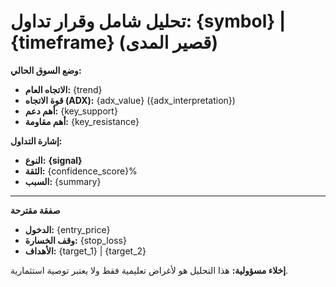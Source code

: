 **تحليل شامل وقرار تداول: {symbol} | {timeframe} (قصير المدى)**
=========================
**وضع السوق الحالي:**
*   **الاتجاه العام:** {trend}
*   **قوة الاتجاه (ADX):** {adx_value} ({adx_interpretation})
*   **أهم دعم:** {key_support}
*   **أهم مقاومة:** {key_resistance}

**إشارة التداول:**
*   **النوع:** **{signal}**
*   **الثقة:** {confidence_score}%
*   **السبب:** {summary}

---
**صفقة مقترحة**
*   **الدخول:** {entry_price}
*   **وقف الخسارة:** {stop_loss}
*   **الأهداف:** {target_1} | {target_2}

**إخلاء مسؤولية:** هذا التحليل هو لأغراض تعليمية فقط ولا يعتبر توصية استثمارية.